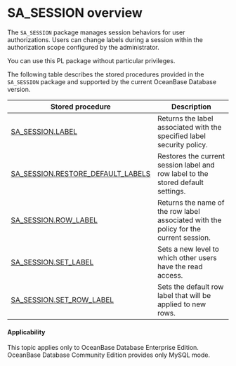 SA_SESSION overview
==================================

The `SA_SESSION` package manages session behaviors for user authorizations. Users can change labels during a session within the authorization scope configured by the administrator.

You can use this PL package without particular privileges.

The following table describes the stored procedures provided in the `SA_SESSION` package and supported by the current OceanBase Database version.


| Stored procedure                                                                   | Description                                                                           |
|------------------------------------------------------------------------------------|---------------------------------------------------------------------------------------|
| [SA_SESSION.LABEL](2.sa-session-label-oracle.md)                                   | Returns the label associated with the specified label security policy.                |
| [SA_SESSION.RESTORE_DEFAULT_LABELS](3.sa-session-restore-default-labels-oracle.md) | Restores the current session label and row label to the stored default settings.      |
| [SA_SESSION.ROW_LABEL](4.sa-session-row-label-oracle.md)                           | Returns the name of the row label associated with the policy for the current session. |
| [SA_SESSION.SET_LABEL](5.sa-session-set-label-oracle.md)                           | Sets a new level to which other users have the read access.                           |
| [SA_SESSION.SET_ROW_LABEL](6.sa-session-set-row-label-oracle.md)                   | Sets the default row label that will be applied to new rows.                          |


<main id="notice" >
    <h4>Applicability</h4>
    <p>This topic applies only to OceanBase Database Enterprise Edition. OceanBase Database Community Edition provides only MySQL mode. </p>
  </main>
